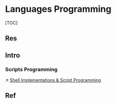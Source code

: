 # Languages Programming

[TOC]



## Res


## Intro
### Scripts Programming
↗ [Shell Implementations & Script Programming](../🥷🏼%20Operating%20System%20(Tech)/🐚%20Shell/🦞%20Shell%20Implementations%20&%20Script%20Programming/Shell%20Implementations%20&%20Script%20Programming.md)



## Ref
